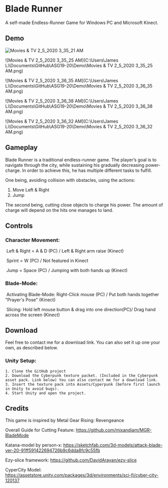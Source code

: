 # Blade Runner

A self-made Endless-Runner Game for Windows PC and Microsoft Kinect.



## Demo

![Movies & TV 2_5_2020 3_35_21 AM](https://github.com/hakrrr/Blade-Runner/blob/master/Demo/Movies%20%26%20TV%202_5_2020%203_35_21%20AM.png)

![Movies & TV 2_5_2020 3_35_25 AM](C:\Users\James Li\Documents\GitHub\ASG19-20\Demo\Movies & TV 2_5_2020 3_35_25 AM.png)

![Movies & TV 2_5_2020 3_36_35 AM](C:\Users\James Li\Documents\GitHub\ASG19-20\Demo\Movies & TV 2_5_2020 3_36_35 AM.png)

![Movies & TV 2_5_2020 3_36_38 AM](C:\Users\James Li\Documents\GitHub\ASG19-20\Demo\Movies & TV 2_5_2020 3_36_38 AM.png)

![Movies & TV 2_5_2020 3_36_32 AM](C:\Users\James Li\Documents\GitHub\ASG19-20\Demo\Movies & TV 2_5_2020 3_36_32 AM.png)



## Gameplay

Blade Runner is a traditional endless-runner game. The player’s goal is to navigate through the city, while sustaining his gradually decreasing power-charge. In order to achieve this, he has multiple different tasks to fulfill. 

One being, avoiding collision with obstacles, using the actions: 

1. Move Left & Right
2. Jump

The second being, cutting close objects to charge his power. The amount of charge will depend on the hits one manages to land. 





## Controls

### Character Movement:

​	Left & Right = A & D (PC) / Left & Right arm raise (Kinect)

​	Sprint = W (PC) / Not featured in Kinect

​	Jump = Space (PC) / Jumping with both hands up (Kinect)



### Blade-Mode:

​	Activating Blade-Mode: Right-Click mouse (PC) / Put both hands together "Prayer's Pose" (Kinect)

​	Slicing: Hold left mouse button & drag into one direction(PC)/ Drag hand across the screen (Kinect)





## Download

Feel free to contact me for a download link. You can also set it up one your own, as described below.

### Unity Setup:

	1. Clone the GitHub project
 	2. Download the Cyberpunk texture packet. (Included in the Cyberpunk asset pack. Link below) You can also contact me for a download link.
 	3. Insert the texture pack into Assets/Cyperpunk (before first launch in Unity to avoid bugs).
 	4. Start Unity and open the project.





## Credits

This game is inspired by Metal Gear Rising: Revengeance

Overall Guide for Cutting Feature: https://github.com/mixandjam/MGR-BladeMode

Katana-model by person-x: https://sketchfab.com/3d-models/attack-blade-ver-20-91ff591422694726b9c6dda8fc9c55fb

Ezy-slice framework: https://github.com/DavidArayan/ezy-slice

CyperCity Model: https://assetstore.unity.com/packages/3d/environments/sci-fi/cyber-city-120137
